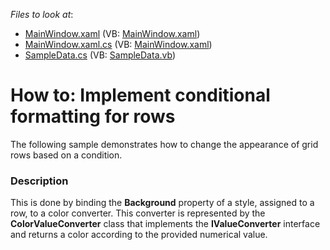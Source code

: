 <!-- default file list -->
*Files to look at*:

* [MainWindow.xaml](./CS/MainWindow.xaml) (VB: [MainWindow.xaml](./VB/MainWindow.xaml))
* [MainWindow.xaml.cs](./CS/MainWindow.xaml.cs) (VB: [MainWindow.xaml](./VB/MainWindow.xaml))
* [SampleData.cs](./CS/SampleData.cs) (VB: [SampleData.vb](./VB/SampleData.vb))
<!-- default file list end -->
# How to: Implement conditional formatting for rows


<p>The following sample demonstrates how to change the appearance of grid rows based on a condition.</p>


<h3>Description</h3>

This is done by binding the <strong>Background</strong> property of a style, assigned to a row, to a color converter. This converter is represented by the <strong>ColorValueConverter</strong> class that implements the <strong>IValueConverter</strong> interface and returns a color according to the provided numerical value.

<br/>



